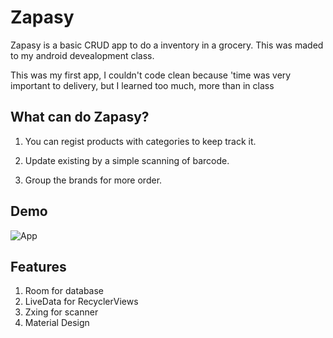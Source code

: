 # Zapasy

Zapasy is a basic CRUD app to do a inventory in a grocery. This was maded to my android devealopment class.

This was my first app, I couldn't code clean because 'time was very important to delivery, but I learned too much, more than in class

## What can do Zapasy?

1. You can regist products with categories to keep track it. 

2. Update existing by a simple scanning of barcode.

3. Group the brands for more order.

## Demo

![App](Demo.gif)

## Features

1. Room for database
2. LiveData for RecyclerViews
3. Zxing for scanner
4. Material Design
